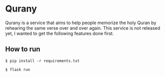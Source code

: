 # Qurany
Qurany is a service that aims to help people memorize the holy Quran by rehearing the same verse over and over again. This service is not released yet, I wanted to get the following features done first.

## How to run
```
$ pip install -r requirements.txt
```
```
$ flask run
```
